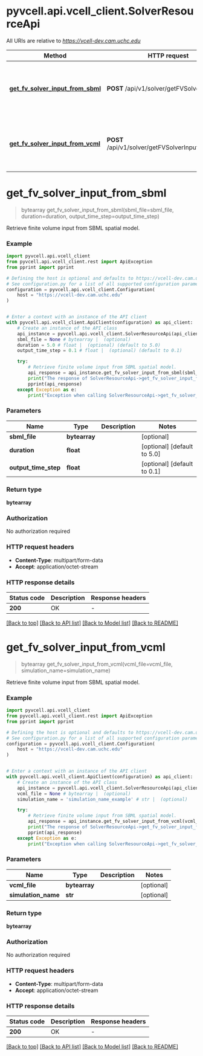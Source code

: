 # pyvcell.api.vcell_client.SolverResourceApi

All URIs are relative to *https://vcell-dev.cam.uchc.edu*

| Method                                                                                  | HTTP request                                     | Description                                           |
| --------------------------------------------------------------------------------------- | ------------------------------------------------ | ----------------------------------------------------- |
| [**get_fv_solver_input_from_sbml**](SolverResourceApi.md#get_fv_solver_input_from_sbml) | **POST** /api/v1/solver/getFVSolverInput         | Retrieve finite volume input from SBML spatial model. |
| [**get_fv_solver_input_from_vcml**](SolverResourceApi.md#get_fv_solver_input_from_vcml) | **POST** /api/v1/solver/getFVSolverInputFromVCML | Retrieve finite volume input from SBML spatial model. |

# **get_fv_solver_input_from_sbml**

> bytearray get_fv_solver_input_from_sbml(sbml_file=sbml_file, duration=duration, output_time_step=output_time_step)

Retrieve finite volume input from SBML spatial model.

### Example

```python
import pyvcell.api.vcell_client
from pyvcell.api.vcell_client.rest import ApiException
from pprint import pprint

# Defining the host is optional and defaults to https://vcell-dev.cam.uchc.edu
# See configuration.py for a list of all supported configuration parameters.
configuration = pyvcell.api.vcell_client.Configuration(
    host = "https://vcell-dev.cam.uchc.edu"
)


# Enter a context with an instance of the API client
with pyvcell.api.vcell_client.ApiClient(configuration) as api_client:
    # Create an instance of the API class
    api_instance = pyvcell.api.vcell_client.SolverResourceApi(api_client)
    sbml_file = None # bytearray |  (optional)
    duration = 5.0 # float |  (optional) (default to 5.0)
    output_time_step = 0.1 # float |  (optional) (default to 0.1)

    try:
        # Retrieve finite volume input from SBML spatial model.
        api_response = api_instance.get_fv_solver_input_from_sbml(sbml_file=sbml_file, duration=duration, output_time_step=output_time_step)
        print("The response of SolverResourceApi->get_fv_solver_input_from_sbml:\n")
        pprint(api_response)
    except Exception as e:
        print("Exception when calling SolverResourceApi->get_fv_solver_input_from_sbml: %s\n" % e)
```

### Parameters

| Name                 | Type          | Description | Notes                       |
| -------------------- | ------------- | ----------- | --------------------------- |
| **sbml_file**        | **bytearray** |             | [optional]                  |
| **duration**         | **float**     |             | [optional] [default to 5.0] |
| **output_time_step** | **float**     |             | [optional] [default to 0.1] |

### Return type

**bytearray**

### Authorization

No authorization required

### HTTP request headers

- **Content-Type**: multipart/form-data
- **Accept**: application/octet-stream

### HTTP response details

| Status code | Description | Response headers |
| ----------- | ----------- | ---------------- |
| **200**     | OK          | -                |

[[Back to top]](#) [[Back to API list]](../README.md#documentation-for-api-endpoints) [[Back to Model list]](../README.md#documentation-for-models) [[Back to README]](../README.md)

# **get_fv_solver_input_from_vcml**

> bytearray get_fv_solver_input_from_vcml(vcml_file=vcml_file, simulation_name=simulation_name)

Retrieve finite volume input from SBML spatial model.

### Example

```python
import pyvcell.api.vcell_client
from pyvcell.api.vcell_client.rest import ApiException
from pprint import pprint

# Defining the host is optional and defaults to https://vcell-dev.cam.uchc.edu
# See configuration.py for a list of all supported configuration parameters.
configuration = pyvcell.api.vcell_client.Configuration(
    host = "https://vcell-dev.cam.uchc.edu"
)


# Enter a context with an instance of the API client
with pyvcell.api.vcell_client.ApiClient(configuration) as api_client:
    # Create an instance of the API class
    api_instance = pyvcell.api.vcell_client.SolverResourceApi(api_client)
    vcml_file = None # bytearray |  (optional)
    simulation_name = 'simulation_name_example' # str |  (optional)

    try:
        # Retrieve finite volume input from SBML spatial model.
        api_response = api_instance.get_fv_solver_input_from_vcml(vcml_file=vcml_file, simulation_name=simulation_name)
        print("The response of SolverResourceApi->get_fv_solver_input_from_vcml:\n")
        pprint(api_response)
    except Exception as e:
        print("Exception when calling SolverResourceApi->get_fv_solver_input_from_vcml: %s\n" % e)
```

### Parameters

| Name                | Type          | Description | Notes      |
| ------------------- | ------------- | ----------- | ---------- |
| **vcml_file**       | **bytearray** |             | [optional] |
| **simulation_name** | **str**       |             | [optional] |

### Return type

**bytearray**

### Authorization

No authorization required

### HTTP request headers

- **Content-Type**: multipart/form-data
- **Accept**: application/octet-stream

### HTTP response details

| Status code | Description | Response headers |
| ----------- | ----------- | ---------------- |
| **200**     | OK          | -                |

[[Back to top]](#) [[Back to API list]](../README.md#documentation-for-api-endpoints) [[Back to Model list]](../README.md#documentation-for-models) [[Back to README]](../README.md)
